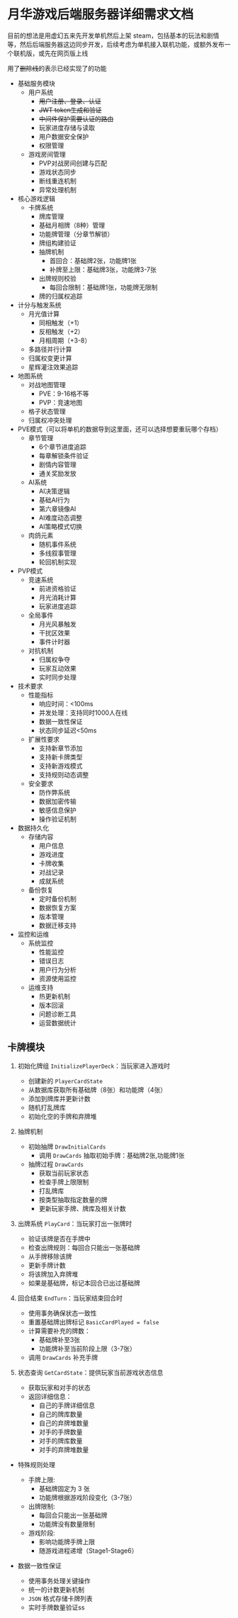 # 月华游戏后端服务器详细需求文档

目前的想法是用虚幻五来先开发单机然后上架 steam，包括基本的玩法和剧情等，然后后端服务器这边同步开发，后续考虑为单机接入联机功能，或额外发布一个联机版，或先在网页版上线

用了~~删除线~~的表示已经实现了的功能

* 基础服务模块
    * 用户系统
        * ~~用户注册、登录、认证~~
        * ~~JWT token生成和验证~~
        * ~~中间件保护需要认证的路由~~
        * 玩家进度存储与读取
        * 用户数据安全保护
        * 权限管理
    * 游戏房间管理
        * PVP对战房间创建与匹配
        * 游戏状态同步
        * 断线重连机制
        * 异常处理机制
* 核心游戏逻辑
    * 卡牌系统
        * 牌库管理
        * 基础月相牌（8种）管理
        * 功能牌管理（分章节解锁）
        * 牌组构建验证
        * 抽牌机制
            * 首回合：基础牌2张，功能牌1张
            * 补牌至上限：基础牌3张，功能牌3-7张
        * 出牌规则校验
            * 每回合限制：基础牌1张，功能牌无限制
        * 牌的归属权追踪
* 计分与触发系统
    * 月光值计算
        * 同相触发（+1）
        * 反相触发（+2）
        * 月相周期（+3-8）
    * 多路径并行计算
    * 归属权变更计算
    * 星辉灌注效果追踪
* 地图系统
    * 对战地图管理
        * PVE：9-16格不等
        * PVP：竞速地图
    * 格子状态管理
    * 归属权冲突处理
* PVE模式（可以将单机的数据导到这里面，还可以选择想要重玩哪个存档）
    * 章节管理
        * 6个章节进度追踪
        * 每章解锁条件验证
        * 剧情内容管理
        * 通关奖励发放
    * AI系统
        * AI决策逻辑
        * 基础AI行为
        * 第六章镜像AI
        * AI难度动态调整
        * AI策略模式切换
    * 肉鸽元素
        * 随机事件系统
        * 多线叙事管理
        * 轮回机制实现
* PVP模式
    * 竞速系统
        * 前进资格验证
        * 月光消耗计算
        * 玩家进度追踪
    * 全局事件
        * 月光风暴触发
        * 干扰区效果
        * 事件计时器
    * 对抗机制
        * 归属权争夺
        * 玩家互动效果
        * 实时同步处理
* 技术要求
    * 性能指标
        * 响应时间：<100ms
        * 并发处理：支持同时1000人在线
        * 数据一致性保证
        * 状态同步延迟<50ms
    * 扩展性要求
        * 支持新章节添加
        * 支持新卡牌类型
        * 支持新游戏模式
        * 支持规则动态调整
    * 安全要求
        * 防作弊系统
        * 数据加密传输
        * 敏感信息保护
        * 操作验证机制
* 数据持久化
    * 存储内容
        * 用户信息
        * 游戏进度
        * 卡牌收集
        * 对战记录
        * 成就系统
    * 备份恢复
        * 定时备份机制
        * 数据恢复方案
        * 版本管理
        * 数据迁移支持
* 监控和运维
    * 系统监控
        * 性能监控
        * 错误日志
        * 用户行为分析
        * 资源使用监控
    * 运维支持
        * 热更新机制
        * 版本回滚
        * 问题诊断工具
        * 运营数据统计

## 卡牌模块

1. 初始化牌组 `InitializePlayerDeck`：当玩家进入游戏时

    * 创建新的 `PlayerCardState`
    * 从数据库获取所有基础牌（8张）和功能牌（4张）
    * 添加到牌库并更新计数
    * 随机打乱牌库
    * 初始化空的手牌和弃牌堆

2. 抽牌机制

    * 初始抽牌 `DrawInitialCards`
        * 调用 `DrawCards` 抽取初始手牌：基础牌2张,功能牌1张
    * 抽牌过程 `DrawCards`
        * 获取当前玩家状态
        * 检查手牌上限限制
        * 打乱牌库
        * 按类型抽取指定数量的牌
        * 更新玩家手牌、牌库及相关计数

3. 出牌系统 `PlayCard`：当玩家打出一张牌时

    * 验证该牌是否在手牌中
    * 检查出牌规则：每回合只能出一张基础牌
    * 从手牌移除该牌
    * 更新手牌计数
    * 将该牌加入弃牌堆
    * 如果是基础牌，标记本回合已出过基础牌

4. 回合结束 `EndTurn`：当玩家结束回合时

    * 使用事务确保状态一致性
    * 重置基础牌出牌标记 `BasicCardPlayed = false`
    * 计算需要补充的牌数：
        * 基础牌补至3张
        * 功能牌补至当前阶段上限（3-7张）
    * 调用 `DrawCards` 补充手牌

5. 状态查询 `GetCardState`：提供玩家当前游戏状态信息

    * 获取玩家和对手的状态
    * 返回详细信息：
        * 自己的手牌详细信息
        * 自己的牌库数量
        * 自己的弃牌堆数量
        * 对手的手牌数量
        * 对手的牌库数量
        * 对手的弃牌堆数量

* 特殊规则处理
    * 手牌上限:
        * 基础牌固定为 3 张
        * 功能牌根据游戏阶段变化（3-7张）
    * 出牌限制:
        * 每回合只能出一张基础牌
        * 功能牌没有数量限制
    * 游戏阶段:
        * 影响功能牌手牌上限
        * 随游戏进程递增（Stage1-Stage6）

* 数据一致性保证
    * 使用事务处理关键操作
    * 统一的计数更新机制
    * `JSON` 格式存储卡牌列表
    * 实时手牌数量验证ss
